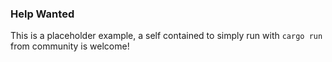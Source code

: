 ### Help Wanted

This is a placeholder example, a self contained to simply run with `cargo run` from community is welcome!
